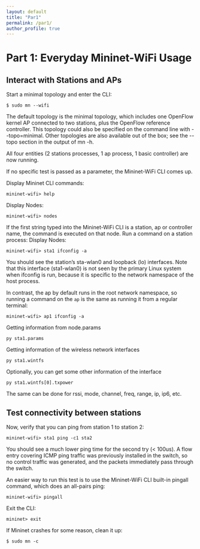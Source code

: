 ```yaml
---
layout: default
title: "Par1"
permalink: /par1/
author_profile: true
---
```


# Part 1: Everyday Mininet-WiFi Usage

## Interact with Stations and APs

Start a minimal topology and enter the CLI:
```
$ sudo mn --wifi
```

The default topology is the minimal topology, which includes one OpenFlow kernel AP connected to two stations, plus the OpenFlow reference controller. This topology could also be specified on the command line with --topo=minimal. Other topologies are also available out of the box; see the --topo section in the output of mn -h.

All four entities (2 stations processes, 1 ap process, 1 basic controller) are now running.

If no specific test is passed as a parameter, the Mininet-WiFi CLI comes up.

Display Mininet CLI commands:
```
mininet-wifi> help
```

Display Nodes:
```
mininet-wifi> nodes
```

If the first string typed into the Mininet-WiFi CLI is a station, ap or controller name, the command is executed on that node. Run a command on a station process:
Display Nodes:
```
mininet-wifi> sta1 ifconfig -a
```

You should see the station’s sta-wlan0 and loopback (lo) interfaces. Note that this interface (sta1-wlan0) is not seen by the primary Linux system when ifconfig is run, because it is specific to the network namespace of the host process.

In contrast, the ap by default runs in the root network namespace, so running a command on the ``ap`` is the same as running it from a regular terminal:
```
mininet-wifi> ap1 ifconfig -a
```

Getting information from node.params
```
py sta1.params
```
Getting information of the wireless network interfaces
```
py sta1.wintfs
```
Optionally, you can get some other information of the interface
```
py sta1.wintfs[0].txpower
```
The same can be done for rssi, mode, channel, freq, range, ip, ip6, etc.


## Test connectivity between stations

Now, verify that you can ping from station 1 to station 2:
```
mininet-wifi> sta1 ping -c1 sta2
```

You should see a much lower ping time for the second try (< 100us). A flow entry covering ICMP ping traffic was previously installed in the switch, so no control traffic was generated, and the packets immediately pass through the switch.

An easier way to run this test is to use the Mininet-WiFi CLI built-in pingall command, which does an all-pairs ping:
```
mininet-wifi> pingall
```

Exit the CLI:

```
mininet> exit
```

If Mininet crashes for some reason, clean it up:

```
$ sudo mn -c
```

